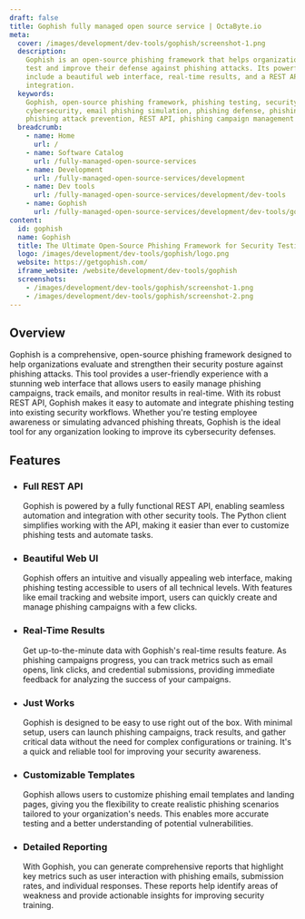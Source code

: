 ```yaml
---
draft: false
title: Gophish fully managed open source service | OctaByte.io
meta:
  cover: /images/development/dev-tools/gophish/screenshot-1.png
  description:
    Gophish is an open-source phishing framework that helps organizations
    test and improve their defense against phishing attacks. Its powerful features
    include a beautiful web interface, real-time results, and a REST API for seamless
    integration.
  keywords:
    Gophish, open-source phishing framework, phishing testing, security testing,
    cybersecurity, email phishing simulation, phishing defense, phishing awareness,
    phishing attack prevention, REST API, phishing campaign management
  breadcrumb:
    - name: Home
      url: /
    - name: Software Catalog
      url: /fully-managed-open-source-services
    - name: Development
      url: /fully-managed-open-source-services/development
    - name: Dev tools
      url: /fully-managed-open-source-services/development/dev-tools
    - name: Gophish
      url: /fully-managed-open-source-services/development/dev-tools/gophish
content:
  id: gophish
  name: Gophish
  title: The Ultimate Open-Source Phishing Framework for Security Testing
  logo: /images/development/dev-tools/gophish/logo.png
  website: https://getgophish.com/
  iframe_website: /website/development/dev-tools/gophish
  screenshots:
    - /images/development/dev-tools/gophish/screenshot-1.png
    - /images/development/dev-tools/gophish/screenshot-2.png
---
```


## Overview

Gophish is a comprehensive, open-source phishing framework designed to help organizations evaluate and strengthen their security posture against phishing attacks. This tool provides a user-friendly experience with a stunning web interface that allows users to easily manage phishing campaigns, track emails, and monitor results in real-time. With its robust REST API, Gophish makes it easy to automate and integrate phishing testing into existing security workflows. Whether you're testing employee awareness or simulating advanced phishing threats, Gophish is the ideal tool for any organization looking to improve its cybersecurity defenses.

## Features

- ### Full REST API

  Gophish is powered by a fully functional REST API, enabling seamless automation and integration with other security tools. The Python client simplifies working with the API, making it easier than ever to customize phishing tests and automate tasks.

- ### Beautiful Web UI

  Gophish offers an intuitive and visually appealing web interface, making phishing testing accessible to users of all technical levels. With features like email tracking and website import, users can quickly create and manage phishing campaigns with a few clicks.

- ### Real-Time Results

  Get up-to-the-minute data with Gophish's real-time results feature. As phishing campaigns progress, you can track metrics such as email opens, link clicks, and credential submissions, providing immediate feedback for analyzing the success of your campaigns.

- ### Just Works

  Gophish is designed to be easy to use right out of the box. With minimal setup, users can launch phishing campaigns, track results, and gather critical data without the need for complex configurations or training. It's a quick and reliable tool for improving your security awareness.

- ### Customizable Templates

  Gophish allows users to customize phishing email templates and landing pages, giving you the flexibility to create realistic phishing scenarios tailored to your organization's needs. This enables more accurate testing and a better understanding of potential vulnerabilities.

- ### Detailed Reporting

  With Gophish, you can generate comprehensive reports that highlight key metrics such as user interaction with phishing emails, submission rates, and individual responses. These reports help identify areas of weakness and provide actionable insights for improving security training.

